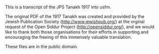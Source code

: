 This is a transcript of the JPS Tanakh 1917 into usfm.

The original PDF of the 1917 Tanakh was created and provided by the Jewish Publication Society (http://www.jewishpub.org/) at the orginal request of the Open Siddur Project (http://opensiddur.org/), and we would like to thank both those organisations for their efforts in supporting and encouraging the freeing of this immensely valuable translation.

These files are in the public domain.